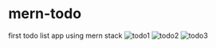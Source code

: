 # mern-todo

first todo list app using mern stack
![todo1](https://user-images.githubusercontent.com/59167599/189524796-b8c51138-4681-430c-9910-3584b16e78cf.png)
![todo2](https://user-images.githubusercontent.com/59167599/189524800-38bf7479-73aa-41ee-a4b5-1b0ca63fdc74.png)
![todo3](https://user-images.githubusercontent.com/59167599/189524801-97926e8f-15e0-4a66-858b-4d8c46a148aa.png)
